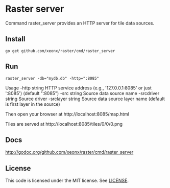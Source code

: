 # Raster server

Command raster_server provides an HTTP server for tile data sources.

## Install

	go get github.com/xeonx/raster/cmd/raster_server

## Run

	raster_server -db="mydb.db" -http=":8085"

Usage
	-http string
	    HTTP service address (e.g., '127.0.0.1:8085' or just ':8085') (default ":8085")
    -src string
        Source data source name
    -srcdriver string
        Source driver
    -srclayer string
        Source data source layer name (default is first layer in the source)

Then open your browser at
	http://localhost:8085/map.html
	
Tiles are served at
	http://localhost:8085/tiles/0/0/0.png
	
## Docs

<http://godoc.org/github.com/xeonx/raster/cmd/raster_server>
	
## License

This code is licensed under the MIT license. See [LICENSE](https://github.com/xeonx/raster/blob/master/LICENSE).